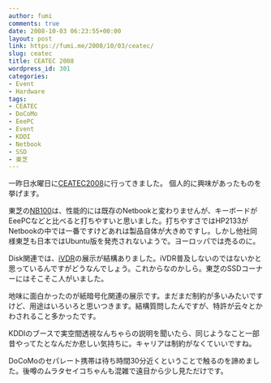 ```yaml
---
author: fumi
comments: true
date: 2008-10-03 06:23:55+00:00
layout: post
link: https://fumi.me/2008/10/03/ceatec/
slug: ceatec
title: CEATEC 2008
wordpress_id: 301
categories:
- Event
- Hardware
tags:
- CEATEC
- DoCoMo
- EeePC
- Event
- KDDI
- Netbook
- SSD
- 東芝
---
```


一昨日水曜日に[CEATEC2008](http://www.ceatec.com/)に行ってきました。
個人的に興味があったものを挙げます。




東芝の[NB100](http://dynabook.com/pc/catalog/nb/080929nb1/index_j.htm)は、性能的には既存のNetbookと変わりませんが、キーボードがEeePCなどと比べると打ちやすいと思いました。打ちやすさではHP2133がNetbookの中では一番ですけどあれは製品自体が大きめですし。しかし他社同様東芝も日本ではUbuntu版を発売されないようで。ヨーロッパでは売るのに。




Disk関連では、[iVDR](http://www.ivdr.org/)の展示が結構ありました。iVDR普及しないのではないかと思っているんですがどうなんでしょう。これからなのかしら。東芝のSSDコーナーにはそこそこ人がいました。




地味に面白かったのが紙暗号化関連の展示です。まだまだ制約が多いみたいですけど、用途はいろいろと思いつきます。結構質問したんですが、特許が云々とかわされること多かったです。




KDDIのブースで実空間透視なんちゃらの説明を聞いたら、同じようなこと一部昔やってたとなんだか悲しい気持ちに。キャリアは制約がなくていいですね。




DoCoMoのセパレート携帯は待ち時間30分近くということで触るのを諦めました。後噂のムラタセイコちゃんも混雑で遠目から少し見ただけです。
